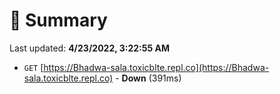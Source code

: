 # 📖 Summary
Last updated: **4/23/2022, 3:22:55 AM**

- `GET` [https://Bhadwa-sala.toxicblte.repl.co](https://Bhadwa-sala.toxicblte.repl.co) - **Down** (391ms)
